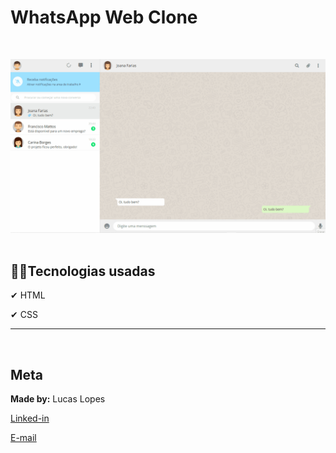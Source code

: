 # WhatsApp Web Clone
<br/>

![WhatsApp Web](./img/readme/whats.gif)
<br/><br/>

## 👨‍💻Tecnologias usadas

✔ HTML

✔ CSS


---
<br/>

## Meta
**Made by:** Lucas Lopes

[Linked-in](https://www.linkedin.com/in/lucas-lopes-840965190/ "My Linked-in")

[E-mail](mailto:lucas.santos.pessoal@outlook.com "My e-mail")
